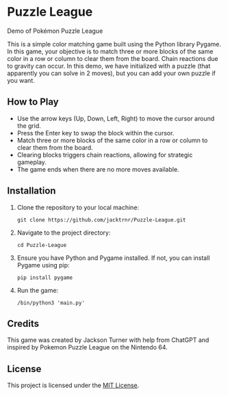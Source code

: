 # Puzzle League
Demo of Pokémon Puzzle League

This is a simple color matching game built using the Python library Pygame. In this game, your objective is to match three or more blocks of the same color in a row or column to clear them from the board. Chain reactions due to gravity can occur. In this demo, we have initialized with a puzzle (that apparently you can solve in 2 moves), but you can add your own puzzle if you want.

## How to Play

- Use the arrow keys (Up, Down, Left, Right) to move the cursor around the grid.
- Press the Enter key to swap the block within the cursor.
- Match three or more blocks of the same color in a row or column to clear them from the board.
- Clearing blocks triggers chain reactions, allowing for strategic gameplay.
- The game ends when there are no more moves available.

## Installation

1. Clone the repository to your local machine:

    ```
    git clone https://github.com/jacktrnr/Puzzle-League.git
    ```

2. Navigate to the project directory:

    ```
    cd Puzzle-League
    ```

3. Ensure you have Python and Pygame installed. If not, you can install Pygame using pip:

    ```
    pip install pygame
    ```

4. Run the game:

    ```
    /bin/python3 'main.py'
    ```

## Credits

This game was created by Jackson Turner with help from ChatGPT and inspired by Pokemon Puzzle League on the Nintendo 64.

## License

This project is licensed under the [MIT License](LICENSE).
